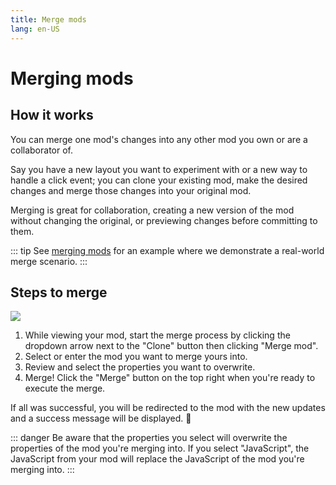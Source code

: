 ```yaml
---
title: Merge mods
lang: en-US
---
```


# Merging mods

## How it works

You can merge one mod's changes into any other mod you own or are a collaborator of.

Say you have a new layout you want to experiment with or a new way to handle a click event; you can clone your existing mod, make the desired changes and merge those changes into your original mod.

Merging is great for collaboration, creating a new version of the mod without changing the original, or previewing changes before committing to them.

::: tip
See [merging mods](/examples/merging-mods.html) for an example where we demonstrate a real-world merge scenario.
:::

## Steps to merge

<img src="https://res.cloudinary.com/component/image/upload/v1562704535/guide/merge-mod.png">

1. While viewing your mod, start the merge process by clicking the dropdown arrow next to the "Clone" button then clicking "Merge mod".
2. Select or enter the mod you want to merge yours into.
3. Review and select the properties you want to overwrite.
4. Merge! Click the "Merge" button on the top right when you're ready to execute the merge.

If all was successful, you will be redirected to the mod with the new updates and a success message will be displayed. 🎉

::: danger
Be aware that the properties you select will overwrite the properties of the mod you're merging into. If you select "JavaScript", the JavaScript from your mod will replace the JavaScript of the mod you're merging into.
:::
